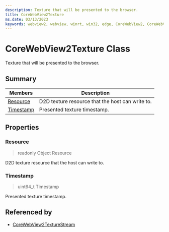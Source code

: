 ```yaml
---
description: Texture that will be presented to the browser.
title: CoreWebView2Texture
ms.date: 03/13/2023
keywords: webview2, webview, winrt, win32, edge, CoreWebView2, CoreWebView2Controller, browser control, edge html, CoreWebView2Texture
---
```


# CoreWebView2Texture Class



Texture that will be presented to the browser.

## Summary

Members|Description
--|--
[Resource](#resource) | D2D texture resource that the host can write to.
[Timestamp](#timestamp) | Presented texture timestamp.

## Properties

### Resource

> readonly  Object Resource

D2D texture resource that the host can write to.

### Timestamp

>  uint64_t Timestamp

Presented texture timestamp.







## Referenced by

- [CoreWebView2TextureStream](corewebview2texturestream.md)
